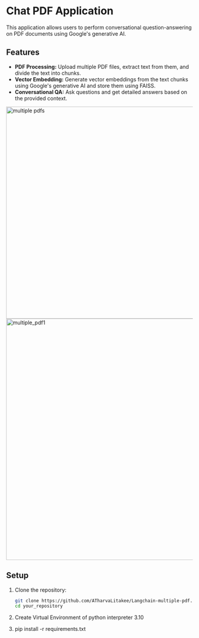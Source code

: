 # Chat PDF Application

This application allows users to perform conversational question-answering on PDF documents using Google's generative AI.

## Features

- **PDF Processing:** Upload multiple PDF files, extract text from them, and divide the text into chunks.
- **Vector Embedding:** Generate vector embeddings from the text chunks using Google's generative AI and store them using FAISS.
- **Conversational QA:** Ask questions and get detailed answers based on the provided context.
<img width="571" alt="multiple pdfs" src="https://github.com/AtharvaLitake/Langchain-multiple-pdf/assets/112816126/1bdcb907-f706-4f17-b2ff-f712069fa37c">
<img width="650" alt="multiple_pdf1" src="https://github.com/AtharvaLitake/Langchain-multiple-pdf/assets/112816126/a652b3fb-fc4c-4b60-a529-7d8347b7b065">

## Setup

1. Clone the repository:

   ```bash
   git clone https://github.com/ATharvaLitakee/Langchain-multiple-pdf.git
   cd your_repository
   
2. Create Virtual Environment of python interpreter 3.10

3. pip install -r requirements.txt
